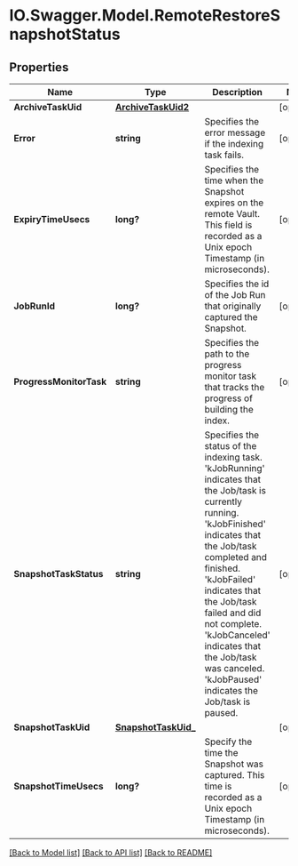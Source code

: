 # IO.Swagger.Model.RemoteRestoreSnapshotStatus
## Properties

Name | Type | Description | Notes
------------ | ------------- | ------------- | -------------
**ArchiveTaskUid** | [**ArchiveTaskUid2**](ArchiveTaskUid2.md) |  | [optional] 
**Error** | **string** | Specifies the error message if the indexing task fails. | [optional] 
**ExpiryTimeUsecs** | **long?** | Specifies the time when the Snapshot expires on the remote Vault. This field is recorded as a Unix epoch Timestamp (in microseconds). | [optional] 
**JobRunId** | **long?** | Specifies the id of the Job Run that originally captured the Snapshot. | [optional] 
**ProgressMonitorTask** | **string** | Specifies the path to the progress monitor task that tracks the progress of building the index. | [optional] 
**SnapshotTaskStatus** | **string** | Specifies the status of the indexing task. &#39;kJobRunning&#39; indicates that the Job/task is currently running. &#39;kJobFinished&#39; indicates that the Job/task completed and finished. &#39;kJobFailed&#39; indicates that the Job/task failed and did not complete. &#39;kJobCanceled&#39; indicates that the Job/task was canceled. &#39;kJobPaused&#39; indicates the Job/task is paused. | [optional] 
**SnapshotTaskUid** | [**SnapshotTaskUid_**](SnapshotTaskUid_.md) |  | [optional] 
**SnapshotTimeUsecs** | **long?** | Specify the time the Snapshot was captured. This time is recorded as a Unix epoch Timestamp (in microseconds). | [optional] 

[[Back to Model list]](../README.md#documentation-for-models) [[Back to API list]](../README.md#documentation-for-api-endpoints) [[Back to README]](../README.md)

